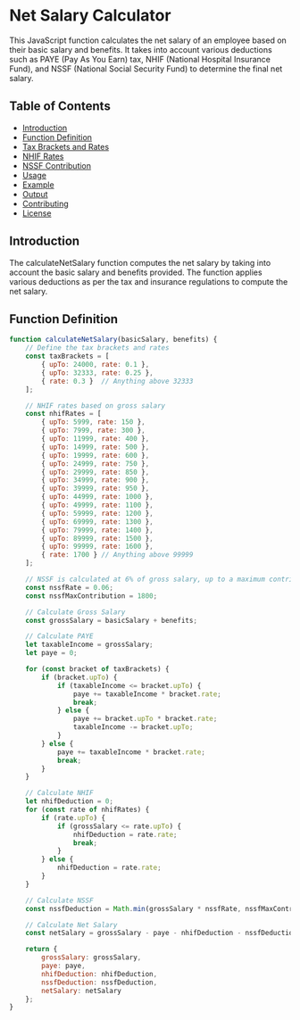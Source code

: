 # Net Salary Calculator

This JavaScript function calculates the net salary of an employee based on their basic salary and benefits. It takes into account various deductions such as PAYE (Pay As You Earn) tax, NHIF (National Hospital Insurance Fund), and NSSF (National Social Security Fund) to determine the final net salary.

## Table of Contents

- [Introduction](#introduction)
- [Function Definition](#function-definition)
- [Tax Brackets and Rates](#tax-brackets-and-rates)
- [NHIF Rates](#nhif-rates)
- [NSSF Contribution](#nssf-contribution)
- [Usage](#usage)
- [Example](#example)
- [Output](#output)
- [Contributing](#contributing)
- [License](#license)

## Introduction

The calculateNetSalary function computes the net salary by taking into account the basic salary and benefits provided. The function applies various deductions as per the tax and insurance regulations to compute the net salary.

## Function Definition

```javascript
function calculateNetSalary(basicSalary, benefits) {
    // Define the tax brackets and rates
    const taxBrackets = [
        { upTo: 24000, rate: 0.1 },
        { upTo: 32333, rate: 0.25 },
        { rate: 0.3 }  // Anything above 32333
    ];

    // NHIF rates based on gross salary
    const nhifRates = [
        { upTo: 5999, rate: 150 },
        { upTo: 7999, rate: 300 },
        { upTo: 11999, rate: 400 },
        { upTo: 14999, rate: 500 },
        { upTo: 19999, rate: 600 },
        { upTo: 24999, rate: 750 },
        { upTo: 29999, rate: 850 },
        { upTo: 34999, rate: 900 },
        { upTo: 39999, rate: 950 },
        { upTo: 44999, rate: 1000 },
        { upTo: 49999, rate: 1100 },
        { upTo: 59999, rate: 1200 },
        { upTo: 69999, rate: 1300 },
        { upTo: 79999, rate: 1400 },
        { upTo: 89999, rate: 1500 },
        { upTo: 99999, rate: 1600 },
        { rate: 1700 } // Anything above 99999
    ];

    // NSSF is calculated at 6% of gross salary, up to a maximum contribution
    const nssfRate = 0.06;
    const nssfMaxContribution = 1800;

    // Calculate Gross Salary
    const grossSalary = basicSalary + benefits;

    // Calculate PAYE
    let taxableIncome = grossSalary;
    let paye = 0;

    for (const bracket of taxBrackets) {
        if (bracket.upTo) {
            if (taxableIncome <= bracket.upTo) {
                paye += taxableIncome * bracket.rate;
                break;
            } else {
                paye += bracket.upTo * bracket.rate;
                taxableIncome -= bracket.upTo;
            }
        } else {
            paye += taxableIncome * bracket.rate;
            break;
        }
    }

    // Calculate NHIF
    let nhifDeduction = 0;
    for (const rate of nhifRates) {
        if (rate.upTo) {
            if (grossSalary <= rate.upTo) {
                nhifDeduction = rate.rate;
                break;
            }
        } else {
            nhifDeduction = rate.rate;
        }
    }

    // Calculate NSSF
    const nssfDeduction = Math.min(grossSalary * nssfRate, nssfMaxContribution);

    // Calculate Net Salary
    const netSalary = grossSalary - paye - nhifDeduction - nssfDeduction;

    return {
        grossSalary: grossSalary,
        paye: paye,
        nhifDeduction: nhifDeduction,
        nssfDeduction: nssfDeduction,
        netSalary: netSalary
    };
}
